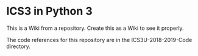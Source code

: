 # ICS3 in Python 3

This is a Wiki from a repository.  Create this as a Wiki to see it properly.

The code references for this repository are in the ICS3U-2018-2019-Code directory.
